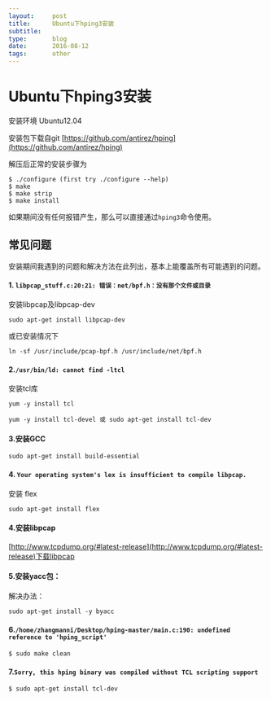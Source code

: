 ```yaml
---
layout:     post
title:      Ubuntu下hping3安装
subtitle:   
type:       blog
date:       2016-08-12
tags:       other
---
```

# Ubuntu下hping3安装

安装环境 Ubuntu12.04

安装包下载自git  [https://github.com/antirez/hping](https://github.com/antirez/hping)

解压后正常的安装步骤为

	$ ./configure (first try ./configure --help)
	$ make
	$ make strip
	$ make install

如果期间没有任何报错产生，那么可以直接通过`hping3`命令使用。


## 常见问题

安装期间我遇到的问题和解决方法在此列出，基本上能覆盖所有可能遇到的问题。

#### 1. `libpcap_stuff.c:20:21: 错误：net/bpf.h：没有那个文件或目录`

安装libpcap及libpcap-dev

	sudo apt-get install libpcap-dev

或已安装情况下

	ln -sf /usr/include/pcap-bpf.h /usr/include/net/bpf.h

#### 2.`/usr/bin/ld: cannot find -ltcl`

安装tcl库

	yum -y install tcl       

	yum -y install tcl-devel 或 sudo apt-get install tcl-dev

#### 3.安装GCC

	sudo apt-get install build-essential

#### 4. `Your operating system's lex is insufficient to compile libpcap. `

安装 flex

	sudo apt-get install flex

#### 4.安装libpcap

[http://www.tcpdump.org/#latest-release](http://www.tcpdump.org/#latest-release)下载libpcap

#### 5.安装yacc包：

解决办法：
 
	sudo apt-get install -y byacc

#### 6.`/home/zhangmanni/Desktop/hping-master/main.c:190: undefined reference to 'hping_script'`

	$ sudo make clean

#### 7.`Sorry, this hping binary was compiled without TCL scripting support`

	$ sudo apt-get install tcl-dev
